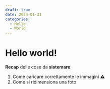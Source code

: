 ```yaml
---
draft: true 
date: 2024-01-31 
categories:
  - Hello
  - World
---
```


# Hello world!

**Recap** delle cose da **sistemare**:

1. Come caricare correttamente le immagini :warning:
2. Come si ridimensiona una foto 